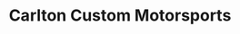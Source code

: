 ---
title: "Carlton Custom Motorsports"
url: /greenville/carlton-custom-motorsports/
shop: car parts
---